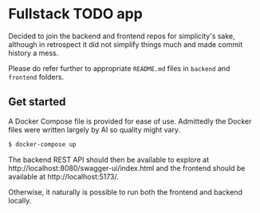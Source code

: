 # Fullstack TODO app

Decided to join the backend and frontend repos for simplicity's sake, although
in retrospect it did not simplify things much and made commit history a mess.

Please do refer further to appropriate `README.md` files in `backend` and
`frontend` folders.

## Get started

A Docker Compose file is provided for ease of use. Admittedly the Docker files
were written largely by AI so quality might vary.

```bash
$ docker-compose up
```

The backend REST API should then be available to explore
at http://localhost:8080/swagger-ui/index.html and the frontend should be
available at http://localhost:5173/.

Otherwise, it naturally is possible to run both the frontend and backend
locally.
